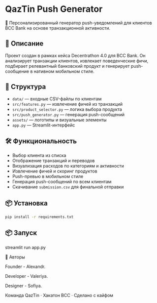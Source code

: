 # QazTin Push Generator

🎯 Персонализированный генератор push-уведомлений для клиентов BCC Bank на основе транзакционной активности.

## 🚀 Описание

Проект создан в рамках кейса Decentrathon 4.0 для BCC Bank. Он анализирует транзакции клиентов, извлекает поведенческие фичи, подбирает релевантный банковский продукт и генерирует push-сообщение в нативном мобильном стиле.

## 🧩 Структура

- `data/` — входные CSV-файлы по клиентам
- `src/features.py` — извлечение фичей из транзакций
- `src/product_selector.py` — логика выбора продукта
- `src/push_generator.py` — генерация push-сообщений
- `assets/` — логотипы и визуальные элементы
- `app.py` — Streamlit-интерфейс

## 🛠️ Функциональность

- Выбор клиента из списка
- Отображение транзакций и переводов
- Визуализация расходов по категориям и активности
- Извлечение фичей и скоринг продуктов
- Push-превью в мобильном стиле
- Генерация push-сообщений по всем клиентам
- Скачивание `submission.csv` для финальной отправки

## 📦 Установка

```bash
pip install -r requirements.txt
```

## 📦 Запуск 

streamlit run app.py

💙 Авторы

Founder - Alexandr.

Developer - Valeriya.

Designer - Sofiya.

Команда QazTin · Хакатон BCC · Сделано с кайфом





